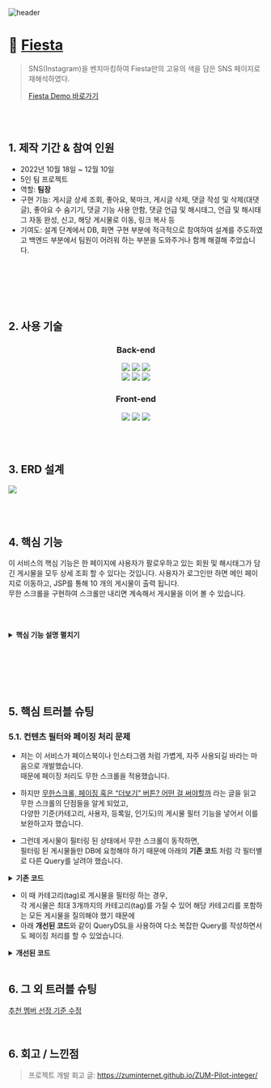 ![header](https://capsule-render.vercel.app/api?type=Waving&color=timeGradient&height=250&section=header&text=Fiesta&fontSize=60&animation=twinkling&fontColor=ffffff&fontAlign=80)

# :pushpin: [Fiesta](http://146.56.188.235:8080/)
>SNS(Instagram)을 벤치마킹하여 Fiesta만의 고유의 색을 담은 SNS 페이지로 재해석하였다.
>
>[Fiesta Demo 바로가기](http://146.56.188.235:8080/)

</br>
</br>

## 1. 제작 기간 & 참여 인원
- 2022년 10월 18일 ~ 12월 10일
- 5인 팀 프로젝트
- 역할: **팀장**
- 구현 기능: 게시글 상세 조회, 좋아요, 북마크, 게시글 삭제, 댓글 작성 및 삭제(대댓글), 좋아요 수 숨기기, 댓글 기능 사용 안함, 
            댓글 언급 및 해시태그, 언급 및 해시태그 자동 완성, 신고, 해당 게시물로 이동, 링크 복사 등
- 기여도: 설계 단계에서 DB, 화면 구현 부분에 적극적으로 참여하여 설계를 주도하였고 
         백엔드 부분에서 팀원이 어려워 하는 부분을 도와주거나 함께 해결해 주었습니다.


</br></br>


</br></br>

  
## 2. 사용 기술

<div align="center">
  
### **Back-end**
<img src="https://img.shields.io/badge/Java11-007396?style=for-the-badge&logo=java&logoColor=white"> 
  <img src="https://img.shields.io/badge/Spring5.3.14-6DB33F?style=for-the-badge&logo=spring&logoColor=white">
  <img src="https://img.shields.io/badge/Oracle21C-F80000?style=for-the-badge&logo=oracle&logoColor=white">
  <br>
  <img src="https://img.shields.io/badge/Apache Tomcat9.0-F8DC75?style=for-the-badge&logo=apachetomcat&logoColor=white">
    <img src="https://img.shields.io/badge/Apache Maven-C71A36?style=for-the-badge&logo=ApacheMaven&logoColor=white">
    <img src="https://img.shields.io/badge/Spring Sequrity-6DB33F?style=for-the-badge&logo=SpringSecurity&logoColor=white">

### **Front-end**
  <img src="https://img.shields.io/badge/html5-E34F26?style=for-the-badge&logo=html5&logoColor=white"> 
  <img src="https://img.shields.io/badge/css-1572B6?style=for-the-badge&logo=css3&logoColor=white"> 
  <img src="https://img.shields.io/badge/javascript-F7DF1E?style=for-the-badge&logo=javascript&logoColor=black"> 

</div>

</br></br>

## 3. ERD 설계

<img src="/SNS 프로젝트.png">


</br></br>

## 4. 핵심 기능

이 서비스의 핵심 기능은 한 페이지에 사용자가 팔로우하고 있는 회원 및 해시태그가 담긴 게시물을 모두 상세 조회 할 수 있다는 것입니다. 
사용자가 로그인만 하면 메인 페이지로 이동하고, JSP를 통해 10 개의 게시물이 출력 됩니다.  
무한 스크롤을 구현하여 스크롤만 내리면 계속해서 게시물을 이어 볼 수 있습니다.

</br></br>

<details>
<summary><b>핵심 기능 설명 펼치기</b></summary>
<div markdown="1">



</br></br>

### 4.1. 전체 흐름
  
<img src="/spring.png">


</br></br>

### 4.2. 사용자 요청

- 사용자가 로그인을 하면 메인 페이지로 Redirect 합니다.


</br></br>

### 4.3. Controller

<img src="/controller.png">

- 요청 처리
  - Controller에서 화면 단에서 넘어온 요청을 Service 계층에 위임합니다.
- 결과 응답
  - Service 계층에서 넘어온 결과(map)을 model에 저장한 후 메인 페이지로 Forward 합니다.


</br></br>

### 4.4. Service
  
<img src="/service.png">


- 게시물 목록 조회
  - 조회할 게시물의 수 조회해 옵니다.
  - 게시물 수와 현재 페이지 번호를 매개변수로 하여 Pagination 객체를 생성합니다.
  - 여기서 현재 페이지가 1로 고정된 것은 JSP를 통해서 보여질 페이지만 불러오기 때문입니다.
  - Pagination 객체와 회원 번호를 매개변수로 하여 게시물 목록을 조회합니다.


</br></br>


### 4.5. Repository

<img src="/repository.png"> 

- pagination 객체를 이용하여 조회해 올 게시물의 시작점을 계산합니다.
- mybatis의 기능을 이용하기 위해 rowBounds 객체를 생성하고 
- mapper를 호출합니다.


</br></br>

### 4.6. Mapper

<img src="/mapper.png"> 

- 로그인 한 사용자의 메인 페이지에 출력할 게시물을 불러오는 SQL문 입니다.
- 사용자가 팔로우한 회원 및 팔로우한 해시태그 연관 게시물을 불러옵니다.
- 조회해 온 게시물은 다시 Repository - Service - Controller를 거쳐 화면에 출력 됩니다.


</br></br>
</div>
</details>

</br></br>

</br></br>

## 5. 핵심 트러블 슈팅
### 5.1. 컨텐츠 필터와 페이징 처리 문제
- 저는 이 서비스가 페이스북이나 인스타그램 처럼 가볍게, 자주 사용되길 바라는 마음으로 개발했습니다.  
때문에 페이징 처리도 무한 스크롤을 적용했습니다.

- 하지만 [무한스크롤, 페이징 혹은 “더보기” 버튼? 어떤 걸 써야할까](https://cyberx.tistory.com/82) 라는 글을 읽고 무한 스크롤의 단점들을 알게 되었고,  
다양한 기준(카테고리, 사용자, 등록일, 인기도)의 게시물 필터 기능을 넣어서 이를 보완하고자 했습니다.

- 그런데 게시물이 필터링 된 상태에서 무한 스크롤이 동작하면,  
필터링 된 게시물들만 DB에 요청해야 하기 때문에 아래의 **기존 코드** 처럼 각 필터별로 다른 Query를 날려야 했습니다.

<details>
<summary><b>기존 코드</b></summary>
<div markdown="1">

~~~java
/**
 * 게시물 Top10 (기준: 댓글 수 + 좋아요 수)
 * @return 인기순 상위 10개 게시물
 */
public Page<PostResponseDto> listTopTen() {

    PageRequest pageRequest = PageRequest.of(0, 10, Sort.Direction.DESC, "rankPoint", "likeCnt");
    return postRepository.findAll(pageRequest).map(PostResponseDto::new);
}

/**
 * 게시물 필터 (Tag Name)
 * @param tagName 게시물 박스에서 클릭한 태그 이름
 * @param pageable 페이징 처리를 위한 객체
 * @return 해당 태그가 포함된 게시물 목록
 */
public Page<PostResponseDto> listFilteredByTagName(String tagName, Pageable pageable) {

    return postRepository.findAllByTagName(tagName, pageable).map(PostResponseDto::new);
}

// ... 게시물 필터 (Member) 생략 

/**
 * 게시물 필터 (Date)
 * @param createdDate 게시물 박스에서 클릭한 날짜
 * @return 해당 날짜에 등록된 게시물 목록
 */
public List<PostResponseDto> listFilteredByDate(String createdDate) {

    // 등록일 00시부터 24시까지
    LocalDateTime start = LocalDateTime.of(LocalDate.parse(createdDate), LocalTime.MIN);
    LocalDateTime end = LocalDateTime.of(LocalDate.parse(createdDate), LocalTime.MAX);

    return postRepository
                    .findAllByCreatedAtBetween(start, end)
                    .stream()
                    .map(PostResponseDto::new)
                    .collect(Collectors.toList());
    }
~~~

</div>
</details>

- 이 때 카테고리(tag)로 게시물을 필터링 하는 경우,  
각 게시물은 최대 3개까지의 카테고리(tag)를 가질 수 있어 해당 카테고리를 포함하는 모든 게시물을 질의해야 했기 때문에  
- 아래 **개선된 코드**와 같이 QueryDSL을 사용하여 다소 복잡한 Query를 작성하면서도 페이징 처리를 할 수 있었습니다.

<details>
<summary><b>개선된 코드</b></summary>
<div markdown="1">

~~~java
/**
 * 게시물 필터 (Tag Name)
 */
@Override
public Page<Post> findAllByTagName(String tagName, Pageable pageable) {

    QueryResults<Post> results = queryFactory
            .selectFrom(post)
            .innerJoin(postTag)
                .on(post.idx.eq(postTag.post.idx))
            .innerJoin(tag)
                .on(tag.idx.eq(postTag.tag.idx))
            .where(tag.name.eq(tagName))
            .orderBy(post.idx.desc())
                .limit(pageable.getPageSize())
                .offset(pageable.getOffset())
            .fetchResults();

    return new PageImpl<>(results.getResults(), pageable, results.getTotal());
}
~~~

</div>
</details>

</br>

## 6. 그 외 트러블 슈팅

[추천 멤버 선정 기준 수정](https://github.com/FiestaUpdate/Fiesta/blob/main/troubleshooting/%EC%B6%94%EC%B2%9C%20%EB%A9%A4%EB%B2%84%20%EC%84%A0%EC%A0%95%20%EA%B8%B0%EC%A4%80.md)

</br>

## 6. 회고 / 느낀점
>프로젝트 개발 회고 글: https://zuminternet.github.io/ZUM-Pilot-integer/
